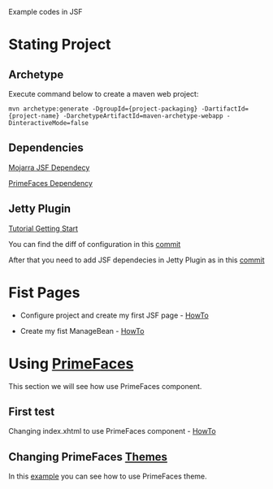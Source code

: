 Example codes in JSF

# Stating Project

## Archetype
Execute command below to create a maven web project:

	mvn archetype:generate -DgroupId={project-packaging} -DartifactId={project-name} -DarchetypeArtifactId=maven-archetype-webapp -DinteractiveMode=false

## Dependencies
[Mojarra JSF Dependecy](https://javaserverfaces.java.net/download.html)

[PrimeFaces Dependency](http://primefaces.org/downloads)

## Jetty Plugin

[Tutorial Getting Start](http://www.eclipse.org/jetty/documentation/current/maven-and-jetty.html)

You can find the diff of configuration in this [commit](https://github.com/wapmesquita/formacao-jsf/commit/ee8f9b09fccfcf85e08b00829d999dbce2720a0b)

After that you need to add JSF dependecies in Jetty Plugin as in this [commit](https://github.com/wapmesquita/formacao-jsf/commit/2464a102726ce53688ffcf4203eb5463cd14b66f)

# Fist Pages

* Configure project and create my first JSF page - [HowTo](https://github.com/wapmesquita/formacao-jsf/commit/3b838da3eb0b0b5038b1215ca94f7f5bc1ffd67c)

* Create my fist ManageBean - [HowTo](https://github.com/wapmesquita/formacao-jsf/commit/232d5f90af70aaa7c115ae10f927599c971273eb)

# Using [PrimeFaces](http://www.primefaces.org/)

This section we will see how use PrimeFaces component.

## First test

Changing index.xhtml to use PrimeFaces component - [HowTo](https://github.com/wapmesquita/formacao-jsf/commit/938211895761902dff7589187e3feb0771c7afd8)

## Changing PrimeFaces [Themes](http://www.primefaces.org/themes)

In this [example](https://github.com/wapmesquita/formacao-jsf/commit/e455efc6c96843a9ffffbd42f39e60b366f0a77b) you can see how to use PrimeFaces theme.

